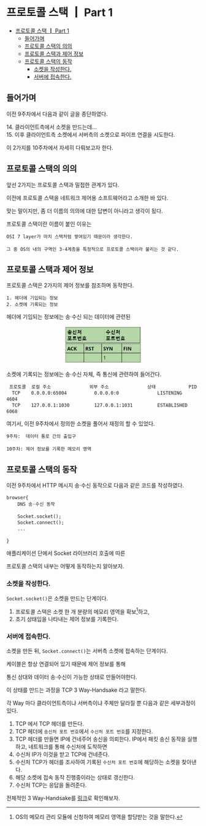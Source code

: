 # 프로토콜 스택 ┃ Part 1

- [프로토콜 스택 ┃ Part 1](#프로토콜-스택--part-1)
  - [들어가며](#들어가며)
  - [프로토콜 스택의 의의](#프로토콜-스택의-의의)
  - [프로토콜 스택과 제어 정보](#프로토콜-스택과-제어-정보)
  - [프로토콜 스택의 동작](#프로토콜-스택의-동작)
    - [소켓을 작성한다.](#소켓을-작성한다)
    - [서버에 접속한다.](#서버에-접속한다)

## 들어가며

이전 9주차에서 다음과 같이 글을 종단하였다.

<dl><dt>
14. 클라이언트측에서 소켓을 만드는데...
<br/>
15. 이후 클라이언트측 소켓에서 서버측의 소켓으로 파이프 연결을 시도한다.
</dt></dl>

이 2가지를 10주차에서 자세히 다뤄보고자 한다.

## 프로토콜 스택의 의의

앞선 2가지는 프로토콜 스택과 밀접한 관계가 있다.

이전에 프로토콜 스택을 네트워크 제어용 소프트웨어라고 소개한 바 있다.

맞는 말이지만, 좀 더 이름의 의의에 대한 답변이 아니라고 생각이 됬다.

프로토콜 스택이란 이름이 붙인 이유는

    OSI 7 layer가 마치 스택처럼 쌓여있기 때문이라 생각한다.

    그 중 OS의 내의 구역인 3-4계층을 특정적으로 프로토콜 스택이라 불리는 것 같다.

## 프로토콜 스택과 제어 정보

프로토콜 스택은 2가지의 제어 정보를 참조하며 동작한다.

    1. 헤더에 기입되는 정보
    2. 소켓에 기록되는 정보

헤더에 기입되는 정보에는 송·수신 되는 데이터에 관련된
            
<center>
<img width="40%" src="assets/tcp-header.jpg">
</center>

소켓에 기록되는 정보에는 송·수신 자체, 즉 통신에 관련하여 들어간다.

```shell
 프로토콜  로컬 주소              외부 주소              상태            PID
  TCP    0.0.0.0:65004          0.0.0.0:0              LISTENING       4604
  TCP    127.0.0.1:1030         127.0.0.1:1031         ESTABLISHED     6068
```

여기서, 이전 9주차에서 정의한 소켓을 풀어서 재정의 할 수 있었다.

    9주차:  데이터 통로 간의 출입구

    10주차: 제어 정보를 기록한 메모리 영역

## 프로토콜 스택의 동작

이전 9주차에서 HTTP 메시지 송·수신 동작으로 다음과 같은 코드를 작성하였다.

```
browser{
    DNS 송·수신 동작

    Socket.socket();  
    Socket.connect(); 
    ...

}
```
애플리케이션 단에서 Socket 라이브러리 호출에 따른 

프로토콜 스택의 내부는 어떻게 동작하는지 알아보자.

### 소켓을 작성한다.

`Socket.socket()`은 소켓을 만드는 단계이다.

1. 프로토콜 스택은 소켓 한 개 분량의 메모리 영역을 확보[^memory-allocate]하고,    
2. 초기 상태임을 나타내는 제어 정보를 기록한다.

[^memory-allocate]: OS의 메모리 관리 모듈에 신청하여 메모리 영역을 할당받는 것을 말한다.

### 서버에 접속한다.

소켓을 만든 뒤, `Socket.connect()`는 서버측 소켓에 접속하는 단계이다.

케이블은 항상 연결되어 있기 때문에 제어 정보를 통해 

통신 상대와 데이터 송·수신이 가능한 상태로 만들어야한다.

이 상태를 만드는 과정을 TCP 3 Way-Handsake 라고 말한다.

각 Way 마다 클라이언트측이냐 서버측이냐 주체만 달라질 뿐 다음과 같은 세부과정이 있다.

1. TCP 에서 TCP 헤더를 만든다.
2. TCP 헤더에 `송신처 포트 번호`에서 `수신처 포트 번호`를 지정한다.
3. TCP 헤더를 만들면 IP에 건네주어 송신을 의뢰한다. 
   IP에서 패킷 송신 동작을 실행하고, 네트워크를 통해 수신처에 도착하면
4. 수신처 IP가 이것을 받고 TCP에 건네준다.
5. 수신처 TCP가 헤더를 조사하여 기록된 `수신처 포트 번호`에 해당하는 소켓을 찾아낸다.
6. 해당 소켓에 접속 동작 진행중이라는 상태로 갱신한다.
7. 수신처 TCP는 응답을 돌려준다.

전체적인 3 Way-Handsake를 [링크](https://slides.com/yongki150/deck-6258c3/embed)로 확인해보자.
